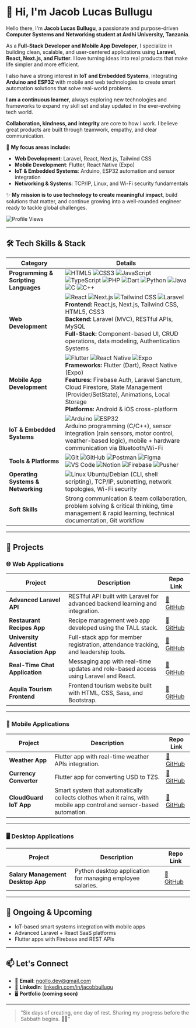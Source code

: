 # 👋 Hi, I'm Jacob Lucas Bullugu

Hello there, I'm **Jacob Lucas Bullugu**, a passionate and purpose-driven **Computer Systems and Networking student at Ardhi University, Tanzania**.

As a **Full-Stack Developer and Mobile App Developer**, I specialize in building clean, scalable, and user-centered applications using **Laravel, React, Next.js, and Flutter**. I love turning ideas into real products that make life simpler and more efficient.

I also have a strong interest in **IoT and Embedded Systems**, integrating **Arduino and ESP32** with mobile and web technologies to create smart automation solutions that solve real-world problems.

**I am a continuous learner**, always exploring new technologies and frameworks to expand my skill set and stay updated in the ever-evolving tech world.

**Collaboration, kindness, and integrity** are core to how I work. I believe great products are built through teamwork, empathy, and clear communication.

📌 **My focus areas include:**
- **Web Development**: Laravel, React, Next.js, Tailwind CSS  
- **Mobile Development**: Flutter, React Native (Expo)  
- **IoT & Embedded Systems**: Arduino, ESP32 automation and sensor integration  
- **Networking & Systems**: TCP/IP, Linux, and Wi-Fi security fundamentals

✨ **My mission is to use technology to create meaningful impact**, build solutions that matter, and continue growing into a well-rounded engineer ready to tackle global challenges.

![Profile Views](https://komarev.com/ghpvc/?username=ngollodev&label=Profile%20views&color=0e75b6&style=flat)

---

## 🛠️ Tech Skills & Stack

| **Category** | **Details** |
|--------------|-------------|
| **Programming & Scripting Languages** | ![HTML5](https://img.shields.io/badge/-HTML5-E34F26?style=flat&logo=html5&logoColor=white) ![CSS3](https://img.shields.io/badge/-CSS3-1572B6?style=flat&logo=css3&logoColor=white) ![JavaScript](https://img.shields.io/badge/-JavaScript-F7DF1E?style=flat&logo=javascript&logoColor=black) ![TypeScript](https://img.shields.io/badge/-TypeScript-3178C6?style=flat&logo=typescript&logoColor=white) ![PHP](https://img.shields.io/badge/-PHP-777BB4?style=flat&logo=php&logoColor=white) ![Dart](https://img.shields.io/badge/-Dart-0175C2?style=flat&logo=dart&logoColor=white) ![Python](https://img.shields.io/badge/-Python-3776AB?style=flat&logo=python&logoColor=white) ![Java](https://img.shields.io/badge/-Java-007396?style=flat&logo=java&logoColor=white) ![C](https://img.shields.io/badge/-C-A8B9CC?style=flat&logo=c&logoColor=white) ![C++](https://img.shields.io/badge/-C++-00599C?style=flat&logo=c%2B%2B&logoColor=white) |
| **Web Development** | ![React](https://img.shields.io/badge/-React-61DAFB?style=flat&logo=react&logoColor=black) ![Next.js](https://img.shields.io/badge/-Next.js-000000?style=flat&logo=nextdotjs&logoColor=white) ![Tailwind CSS](https://img.shields.io/badge/-Tailwind%20CSS-38B2AC?style=flat&logo=tailwind-css&logoColor=white) ![Laravel](https://img.shields.io/badge/-Laravel-FF2D20?style=flat&logo=laravel&logoColor=white)<br>**Frontend:** React.js, Next.js, Tailwind CSS, HTML5, CSS3<br>**Backend:** Laravel (MVC), RESTful APIs, MySQL<br>**Full-Stack:** Component-based UI, CRUD operations, data modeling, Authentication Systems |
| **Mobile App Development** | ![Flutter](https://img.shields.io/badge/-Flutter-02569B?style=flat&logo=flutter&logoColor=white) ![React Native](https://img.shields.io/badge/-React%20Native-61DAFB?style=flat&logo=react&logoColor=black) ![Expo](https://img.shields.io/badge/-Expo-000020?style=flat&logo=expo&logoColor=white)<br>**Frameworks:** Flutter (Dart), React Native (Expo)<br>**Features:** Firebase Auth, Laravel Sanctum, Cloud Firestore, State Management (Provider/SetState), Animations, Local Storage<br>**Platforms:** Android & iOS cross-platform |
| **IoT & Embedded Systems** | ![Arduino](https://img.shields.io/badge/-Arduino-00979D?style=flat&logo=arduino&logoColor=white) ![ESP32](https://img.shields.io/badge/-ESP32-000000?style=flat)<br>Arduino programming (C/C++), sensor integration (rain sensors, motor control, weather-based logic), mobile + hardware communication via Bluetooth/Wi-Fi |
| **Tools & Platforms** | ![Git](https://img.shields.io/badge/-Git-F05032?style=flat&logo=git&logoColor=white) ![GitHub](https://img.shields.io/badge/-GitHub-181717?style=flat&logo=github&logoColor=white) ![Postman](https://img.shields.io/badge/-Postman-FF6C37?style=flat&logo=postman&logoColor=white) ![Figma](https://img.shields.io/badge/-Figma-F24E1E?style=flat&logo=figma&logoColor=white) ![VS Code](https://img.shields.io/badge/-VS%20Code-007ACC?style=flat&logo=visual-studio-code&logoColor=white) ![Notion](https://img.shields.io/badge/-Notion-000000?style=flat&logo=notion&logoColor=white) ![Firebase](https://img.shields.io/badge/-Firebase-FFCA28?style=flat&logo=firebase&logoColor=black) ![Pusher](https://img.shields.io/badge/-Pusher-1F72B4?style=flat&logo=pusher&logoColor=white) |
| **Operating Systems & Networking** | ![Linux](https://img.shields.io/badge/-Linux-FCC624?style=flat&logo=linux&logoColor=black) Ubuntu/Debian (CLI, shell scripting), TCP/IP, subnetting, network topologies, Wi-Fi security |
| **Soft Skills** | Strong communication & team collaboration, problem solving & critical thinking, time management & rapid learning, technical documentation, Git workflow |

---


## 🚀 Projects

### 🌐 Web Applications

| **Project** | **Description** | **Repo Link** |
|-------------|-----------------|---------------|
| **Advanced Laravel API** | RESTful API built with Laravel for advanced backend learning and integration. | [🔗 GitHub](https://github.com/ngollodev/laravelapi) |
| **Restaurant Recipes App** | Recipe management web app developed using the TALL stack. | [🔗 GitHub](https://github.com/ngollodev/Restaurant-Recipes-Laravel-web-application) |
| **University Adventist Association App** | Full-stack app for member registration, attendance tracking, and leadership tools. | [🔗 GitHub](https://github.com/ngollodev/tucasa) |
| **Real-Time Chat Application** | Messaging app with real-time updates and role-based access using Laravel and React. | [🔗 GitHub](https://github.com/ngollodev/w2-chat-application) |
| **Aquila Tourism Frontend** | Frontend tourism website built with HTML, CSS, Sass, and Bootstrap. | [🔗 GitHub](https://github.com/ngollodev/Aquila-tourism-website-frontend) |

---

### 📱 Mobile Applications

| **Project** | **Description** | **Repo Link** |
|-------------|-----------------|---------------|
| **Weather App** | Flutter app with real-time weather APIs integration. | [🔗 GitHub](https://github.com/ngollodev/weather_app) |
| **Currency Converter** | Flutter app for converting USD to TZS. | [🔗 GitHub](https://github.com/ngollodev/CurrencyConverter) |
| **CloudGuard IoT App** | Smart system that automatically collects clothes when it rains, with mobile app control and sensor-based automation. | [🔗 GitHub](https://github.com/ngollodev/cloudguard) |

---

### 🖥️ Desktop Applications

| **Project** | **Description** | **Repo Link** |
|-------------|-----------------|---------------|
| **Salary Management Desktop App** | Python desktop application for managing employee salaries. | [🔗 GitHub](https://github.com/ngollodev/Desktop-Application) |

---

## 🔧 Ongoing & Upcoming

- IoT-based smart systems integration with mobile apps  
- Advanced Laravel + React SaaS platforms  
- Flutter apps with Firebase and REST APIs

---

## 📫 Let's Connect

- 📧 **Email**: [ngollo.dev@gmail.com](mailto:ngollo.dev@gmail.com)  
- 💼 **LinkedIn**: [linkedin.com/in/jacobbullugu](https://www.linkedin.com/in/jacob-bullugu-a91023334/)  
- 🖥️ **Portfolio (coming soon)**

---

> “Six days of creating, one day of rest. Sharing my progress before the Sabbath begins. 🙏✨”

